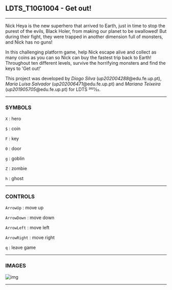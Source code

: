 ## LDTS_T10G1004 - Get out!

------

Nick Heya is the new superhero that arrived to Earth, just in time to stop the purest of the evils, Black Holer, from making our planet to be swallowed! But during their fight, they were trapped in another dimension full of monsters, and Nick has no guns!

In this challenging platform game, help Nick escape alive and collect as many coins as you can so Nick can buy the fastest trip back to Earth! Throughout ten different levels, survive the horrifying monsters and find the keys to 'Get out!'

This project was developed by *Diogo Silva* (*up202004288*@edu.fe.up.pt), *Maria Luísa Salvador* (*up202006471*@edu.fe.up.pt) and *Mariana Teixeira* (*up201905705*@edu.fe.up.pt) for LDTS 2021⁄22.

------

### SYMBOLS

```X``` : hero

```$``` : coin

```F``` : key

```0``` : door

```g``` : goblin

```Z``` : zombie

```h``` : ghost


------

### CONTROLS

```ArrowUp``` : move up

```ArrowDown``` : move down

```ArrowLeft``` : move left

```ArrowRight``` : move right

```q``` : leave game


------

### IMAGES

![img](https://cdn.discordapp.com/attachments/904020458922455050/928785239923380304/game.png)

------
